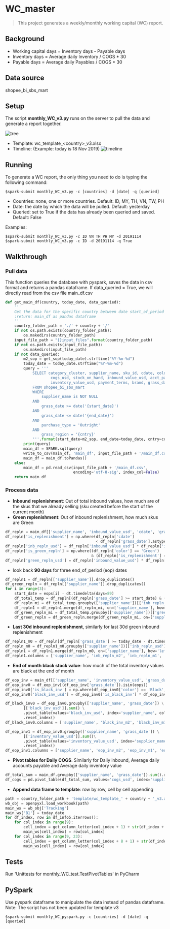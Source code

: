 # WC_master
> This project generates a weekly/monthly working capital (WC) report.

## Background
* Working capital days = Inventory days - Payable days
* Inventory days = Average daily Inventory / COGS * 30
* Payable days = Average daily Payables / COGS * 30

## Data source 
shopee_bi_sbs_mart

## Setup
The script __monthly_WC_v3.py__ runs on the server to pull the data and generate a report together. 
            
![tree](https://github.com/shinpark3/WC_master/blob/master/images/tree.jpg)

* Template: wc_template_\<country\>_v3.xlsx
* Timeline: (Example: today is 18 Nov 2019)
![timeline](https://github.com/shinpark3/WC_master/blob/master/images/timeline.png)

## Running
To generate a WC report, the only thing you need to do is typing the following command:
```
$spark-submit monthly_WC_v3.py -c [countries] -d [date] -q [queried]
```
- Countries: none, one or more countries. Default: ID, MY, TH, VN, TW, PH
- Date: the date by which the data will be pulled. Default: yesterday 
- Queried: set to True if the data has already been queried and saved. Default: False

Examples:
```
$spark-submit monthly_WC_v3.py -c ID VN TH PH MY -d 20191114 
$spark-submit monthly_WC_v3.py -c ID -d 20191114 -q True
```

## Walkthrough
### Pull data
This function queries the database with pyspark, saves the data in csv format and returns a pandas dataframe.
If data_queried = True, we will directly read from the csv file main_df.csv
```python
def get_main_df(country, today_date, data_queried):
    '''
    Get the data for the specific country between date start_of_period (sop) and today_date
    :return: main_df as pandas dataframe
    '''
    country_folder_path = './' + country + '/'
    if not os.path.exists(country_folder_path):
        os.makedirs(country_folder_path)
    input_file_path = "{}input_files".format(country_folder_path)
    if not os.path.exists(input_file_path):
        os.makedirs(input_file_path)
    if not data_queried:
        m2_sop = get_sop(today_date).strftime("%Y-%m-%d")
        today_date = today_date.strftime("%Y-%m-%d")
        query = '''
            SELECT category_cluster, supplier_name, sku_id, cdate, color,
                    cogs_usd, stock_on_hand, inbound_value_usd, acct_payables_usd, 
                    inventory_value_usd, payment_terms, brand, grass_date 
            FROM shopee_bi_sbs_mart
            WHERE
                supplier_name is NOT NULL
            AND
                grass_date >= date('{start_date}')
            AND
                grass_date <= date('{end_date}')
            AND
                purchase_type = 'Outright'
            AND 
                grass_region = '{cntry}'
            '''.format(start_date=m2_sop, end_date=today_date, cntry=country)
        print(query)
        main_df = SPARK.sql(query)
        write_to_csv(main_df, 'main_df', input_file_path + '/main_df.csv')
        main_df = main_df.toPandas()
    else:
        main_df = pd.read_csv(input_file_path + '/main_df.csv',
                              encoding='utf-8-sig', index_col=False)
    return main_df
```

### Process data
* __Inbound replenishment__: Out of total inbound values, how much are of the skus that we already selling (sku created before the start of the current month)
* __Green replenishment__: Out of inbound replenishment, how much skus are Green
```python
df_repln = main_df[['supplier_name', 'inbound_value_usd', 'cdate', 'grass_date', 'color']]
df_repln['is_replenishment'] = np.where(df_repln['cdate']
                                        < df_repln['grass_date'].astype('datetime64[M]'), 1, 0)
df_repln['inb_repln_usd'] = df_repln['inbound_value_usd'] * df_repln['is_replenishment']
df_repln['is_green_repln'] = np.where((df_repln['color'] == 'Green')
                                      & (df_repln['is_replenishment'] == 1), 1, 0)
df_repln['green_repln_usd'] = df_repln['inbound_value_usd'] * df_repln['is_green_repln']
```

* look back __90 days__ for three end_of_period (eop) dates 
```python
df_repln1 = df_repln[['supplier_name']].drop_duplicates()
df_green_repln = df_repln[['supplier_name']].drop_duplicates()
for i in range(3):
    start_date = eops[i] - dt.timedelta(days=89)
    df_total_temp = df_repln[(df_repln['grass_date'] >= start_date) & (df_repln['grass_date'] <= eops[i])]
    df_repln_mi = df_total_temp.groupby(['supplier_name'])[['inb_repln_usd']].sum()
    df_repln1 = df_repln1.merge(df_repln_mi, on=['supplier_name'], how='left')
    df_green_repln_mi = df_total_temp.groupby(['supplier_name'])[['green_repln_usd']].sum()
    df_green_repln = df_green_repln.merge(df_green_repln_mi, on=['supplier_name'], how='left')
```

* __Last 30d inbound replenishment__, similarly for last 30d green inbound replenishment
```python
df_repln1_m0 = df_repln[df_repln['grass_date'] >= today_date - dt.timedelta(days=29)]
df_repln_m0 = df_repln1_m0.groupby(['supplier_name'])[['inb_repln_usd']].sum()
df_repln1 = df_repln1.merge(df_repln_m0, on=['supplier_name'], how='left')
df_repln1.columns = ['supplier_name', 'inb_repln_m2', 'inb_repln_m1', 'inb_repln_m0', 'inb_repln_m0_30d']
```

* __End of month black stock value__: how much of the total inventory values are black at the end of month
```python
df_eop_inv = main_df[['supplier_name', 'inventory_value_usd', 'grass_date', 'color']]
df_eop_inv0 = df_eop_inv[(df_eop_inv['grass_date']).isin(eops)]
df_eop_inv0['is_black_inv'] = np.where(df_eop_inv0['color'] == 'Black', 1, 0)
df_eop_inv0['black_inv_usd'] = df_eop_inv0['is_black_inv'] * df_eop_inv0['inventory_value_usd']

df_black_inv0 = df_eop_inv0.groupby(['supplier_name', 'grass_date']) \
        [['black_inv_usd']].sum() \
        .pivot_table(values='black_inv_usd', index='supplier_name', columns='grass_date') \
        .reset_index()
df_black_inv0.columns = ['supplier_name', 'black_inv_m2', 'black_inv_m1', 'black_inv_m0']

df_eop_inv1 = df_eop_inv0.groupby(['supplier_name', 'grass_date']) \
        [['inventory_value_usd']].sum()\
        .pivot_table(values='inventory_value_usd', index='supplier_name', columns='grass_date')\
        .reset_index()
df_eop_inv1.columns = ['supplier_name', 'eop_inv_m2', 'eop_inv_m1', 'eop_inv_m0']
```

* __Pivot tables for Daily COGS__. Similarly for Daily inbound, Average daily accounts payable and Average daily inventory value
```python
df_total_sum = main_df.groupby(['supplier_name', 'grass_date']).sum().reset_index()
df_cogs = pd.pivot_table(df_total_sum, values='cogs_usd', index='supplier_name', columns='grass_date').reset_index()
```

* __Append data frame to template__: row by row, cell by cell appending
```python
path = country_folder_path + 'template/wc_template_' + country + '_v3.xlsx'
wb_obj = openpyxl.load_workbook(path)
main_ws = wb_obj['Tracking']
main_ws['B1'] = today_date
for df_index, row in df_info5.iterrows():
    for col_index in range(9):
        cell_index = get_column_letter(col_index + 1) + str(df_index + 4)
        main_ws[cell_index] = row[col_index]
    for col_index in range(9, 23):
        cell_index = get_column_letter(col_index + 8 + 1) + str(df_index + 4)
        main_ws[cell_index] = row[col_index]
```

## Tests
Run 'Unittests for monthly_WC_test.TestPivotTables' in PyCharm

## PySpark
Use pyspark dataframe to manipulate the data instead of pandas dataframe.
Note: The script has not been updated for template v3
```
$spark-submit monthly_WC_pyspark.py -c [countries] -d [date] -q [queried]
```
